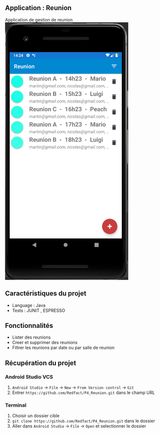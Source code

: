 ## Application : Reunion 
Application de gestion de reunion
![alt text](https://github.com/Redfact/P4_Reunion/blob/master/1.png)

## Caractéristiques du projet

* Language : Java 
* Tests : JUNIT , ESPRESSO

## Fonctionnalités

* Lister des reunions
* Creer et supprimer des reunions
* Filtrer les reunions par date ou par salle de reunion

## Récupération du projet 

### Android Studio VCS

1. `Android Studio` -> `File` -> `New` -> `From Version control` -> `Git`
2. Entrer `https://github.com/Redfact/P4_Reunion.git` dans le champ URL

### Terminal 
1. Choisir un dossier cible
1. `git clone https://github.com/Redfact/P4_Reunion.git` dans le dossier
2. Aller dans `Android Studio` -> `File` -> `Open` et selectionner le dossier 
